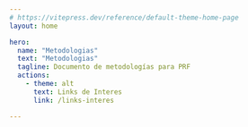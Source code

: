 ```yaml
---
# https://vitepress.dev/reference/default-theme-home-page
layout: home

hero:
  name: "Metodologias"
  text: "Metodologias"
  tagline: Documento de metodologías para PRF
  actions:
    - theme: alt
      text: Links de Interes
      link: /links-interes

---
```


